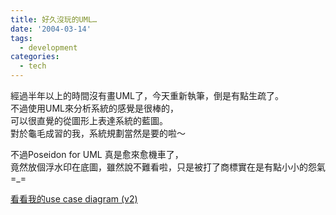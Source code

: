 ```yaml
---
title: 好久沒玩的UML…
date: '2004-03-14'
tags:
  - development
categories:
  - tech
---
```

經過半年以上的時間沒有畫UML了，今天重新執筆，倒是有點生疏了。  
不過使用UML來分析系統的感覺是很棒的，  
可以很直覺的從圖形上表達系統的藍圖。  
對於龜毛成習的我，系統規劃當然是要的啦～  
  
不過Poseidon for UML 真是愈來愈機車了，  
竟然放個浮水印在底圖，雖然說不難看啦，只是被打了商標實在是有點小小的怨氣 =\_=  
  
[看看我的use case diagram (v2)](http://wshlab2.ee.kuas.edu.tw/personal/yurenju/archives/UseCasediagram_2.html)